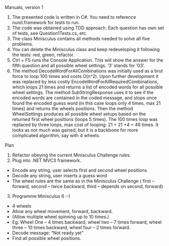 Manuals, version 1

1)  The presented code is written in C#. You need to reference nunit.framework for tests to run.
2)	The code was obtained using TDD approach. Each question has own set of tests, see Question1Tests.cs, etc.
3)	The class Minisculus contains all methods needed to solve all five problems.
4)	You can delete the Minisculus class and keep redeveloping it following the tests: red, green, refactor. 
5)	Ctrl + F5 runs the Console Application. This will show the answer for the fifth question and all possible wheel settings. ‘3’ stands for ‘03’.
6)	The method DecodeWordForAllCombinations was initially used as a brut force to loop 100 times and costs O(n^2). Upon further development it was replaced by less costly EncodeWordForAllRequiredCombinations, which loops 21 times and returns a list of encoded words for all possible wheel settings. The method SubStringResponse uses it to see if the encoded words are contained in the coded message, and stops once found the encoded guess word (in this case loops only 4 times, max 21 times) and returns the wheels positions. Then the method WheelSettings produces all possible wheel setups based on the returned first wheel positions (loops 5 times).   The 100 times loop was replaced by three loops, max cost of looping: 21 + 21 +4 = 46 times.
It looks as not much was gained, but it is a backbone for more complicated algorithm, say with 4 wheels.  

Plan
1)	Refactor obeying the current Minisculus Challenge rules.
2)	Plug into .NET MVC3 framework.
-	Encode any string, user selects first and second wheel positions 
-	Decode any string, user inserts a guess word
-	The wheel rules are the same as in the Minisculus Challenge ( first – forward, second – twice backward, third – depends on second, forward)
3)	Programme Minisculus 6 :-)
-	4 wheels
-	Allow any wheel movement, forward, backward.
-	(Allow multiple wheel spinning up to 10 times.)
-	Eg. Wheel One – 4 times backward, wheel two – 7 times forward, wheel three – 10 times backward, wheel four – 2 times forward. 
-	Decode message: “Not ready yet”
-	Find all possible wheel positions.
